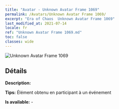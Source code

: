 ```yaml
---
title: "Avatar - Unknown Avatar Frame 1069"
permalink: /Avatars/Unknown Avatar Frame 1069/
excerpt: "Era of Chaos  Unknown Avatar Frame 1069"
last_modified_at: 2021-07-14
locale: fr
ref: "Unknown Avatar Frame 1069.md"
toc: false
classes: wide
---
```

 ![Unknown Avatar Frame 1069](/images/a/avatarFrame_69.png)

## Détails

 **Description:**  

 **Tips:** Élément obtenu en participant à un événement 

 **Is available:**  - 

